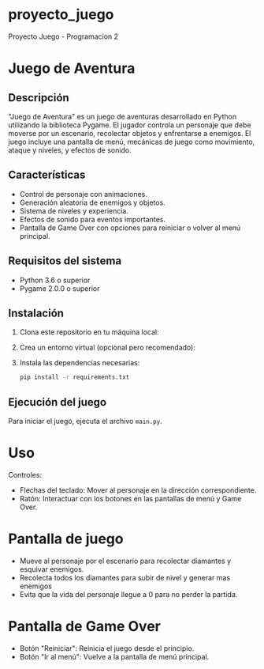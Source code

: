 # proyecto_juego
Proyecto Juego - Programacion 2

# Juego de Aventura

## Descripción

"Juego de Aventura" es un juego de aventuras desarrollado en Python utilizando la biblioteca Pygame. El jugador controla un personaje que debe moverse por un escenario, recolectar objetos y enfrentarse a enemigos. El juego incluye una pantalla de menú, mecánicas de juego como movimiento, ataque y niveles, y efectos de sonido.

## Características

- Control de personaje con animaciones.
- Generación aleatoria de enemigos y objetos.
- Sistema de niveles y experiencia.
- Efectos de sonido para eventos importantes.
- Pantalla de Game Over con opciones para reiniciar o volver al menú principal.

## Requisitos del sistema

- Python 3.6 o superior
- Pygame 2.0.0 o superior

## Instalación

1. Clona este repositorio en tu máquina local:

2. Crea un entorno virtual (opcional pero recomendado):

3. Instala las dependencias necesarias:
    ```sh
    pip install -r requirements.txt
    ```

## Ejecución del juego

Para iniciar el juego, ejecuta el archivo `main.py`.

# Uso
Controles: 

- Flechas del teclado: Mover al personaje en la dirección correspondiente.
- Ratón: Interactuar con los botones en las pantallas de menú y Game Over.

# Pantalla de juego

- Mueve al personaje por el escenario para recolectar diamantes y esquivar enemigos.
- Recolecta todos los diamantes para subir de nivel y generar mas enemigos
- Evita que la vida del personaje llegue a 0 para no perder la partida.

# Pantalla de Game Over

- Botón "Reiniciar": Reinicia el juego desde el principio.
- Botón "Ir al menú": Vuelve a la pantalla de menú principal.
